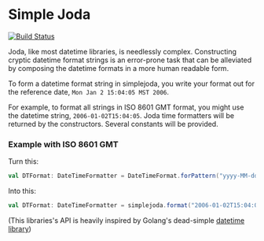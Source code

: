 
# Simple Joda

[![Build Status](https://travis-ci.org/natebrennand/simplejoda.svg?branch=master)](https://travis-ci.org/natebrennand/simplejoda)

Joda, like most datetime libraries, is needlessly complex.
Constructing cryptic datetime format strings is an error-prone task that can be alleviated by composing the datetime formats in a more human readable form.

To form a datetime format string in simplejoda, you write your format out for the reference date, `Mon Jan 2 15:04:05 MST 2006`.


For example, to format all strings in ISO 8601 GMT format, you might use the datetime string, `2006-01-02T15:04:05`.
Joda time formatters will be returned by the constructors.
Several constants will be provided.


### Example with ISO 8601 GMT

Turn this:
```scala
val DTFormat: DateTimeFormatter = DateTimeFormat.forPattern("yyyy-MM-dd'T'HH:mm:ss.SSS'Z'")
```

Into this:
```scala
val DTFormat: DateTimeFormatter = simplejoda.format("2006-01-02T15:04:05.000Z")
```




(This libraries's API is heavily inspired by Golang's dead-simple [datetime library](http://golang.org/pkg/time/))

